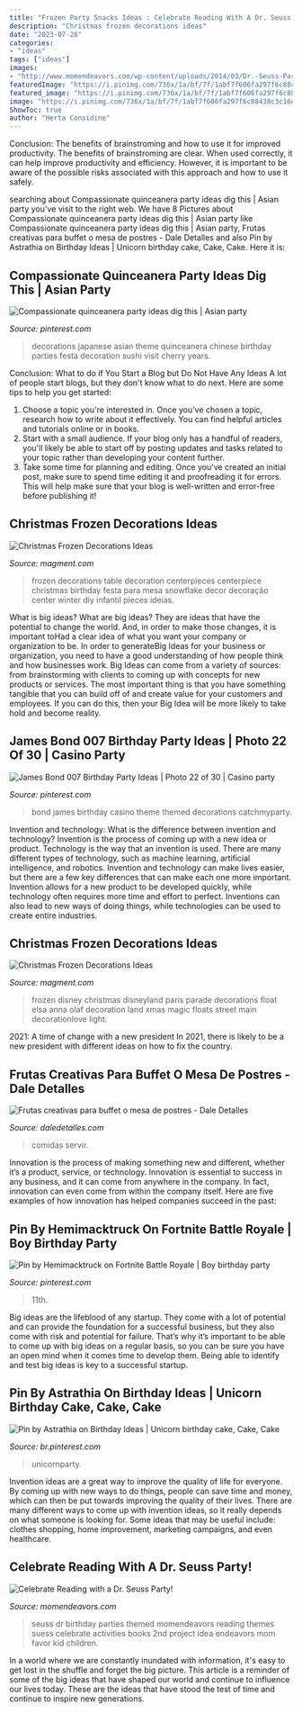 ```yaml
---
title: "Frozen Party Snacks Ideas : Celebrate Reading With A Dr. Seuss Party!"
description: "Christmas frozen decorations ideas"
date: "2023-07-28"
categories:
- "ideas"
tags: ["ideas"]
images:
- "http://www.momendeavors.com/wp-content/uploads/2014/03/Dr.-Seuss-Party-Ideas-626x1024.jpg"
featuredImage: "https://i.pinimg.com/736x/1a/bf/7f/1abf7f606fa297f6c88438c3c16ddb14.jpg"
featured_image: "https://i.pinimg.com/736x/1a/bf/7f/1abf7f606fa297f6c88438c3c16ddb14.jpg"
image: "https://i.pinimg.com/736x/1a/bf/7f/1abf7f606fa297f6c88438c3c16ddb14.jpg"
ShowToc: true
author: "Herta Considine"
---
```



Conclusion: The benefits of brainstroming and how to use it for improved productivity.
The benefits of brainstroming are clear. When used correctly, it can help improve productivity and efficiency. However, it is important to be aware of the possible risks associated with this approach and how to use it safely.

	

		
searching about Compassionate quinceanera party ideas dig this | Asian party you've visit to the right web. We have 8 Pictures about Compassionate quinceanera party ideas dig this | Asian party like Compassionate quinceanera party ideas dig this | Asian party, Frutas creativas para buffet o mesa de postres - Dale Detalles and also Pin by Astrathia on Birthday Ideas | Unicorn birthday cake, Cake, Cake. Here it is:
		
    
## Compassionate Quinceanera Party Ideas Dig This | Asian Party

<img loading=lazy src="https://i.pinimg.com/736x/e3/6e/a7/e36ea7e1e28fce00a82baa29d936e0d6.jpg" onerror="this.onerror=null;this.src='https://tse1.mm.bing.net/th?id=OIP._JGKqNarSFdVVYJb4HUaiAHaLH&amp;pid=15.1';" alt="Compassionate quinceanera party ideas dig this | Asian party">

_Source: pinterest.com_

>decorations japanese asian theme quinceanera chinese birthday parties festa decoration sushi visit cherry years. 

	

Conclusion: What to do if You Start a Blog but Do Not Have Any Ideas
A lot of people start blogs, but they don't know what to do next. Here are some tips to help you get started: 
1) Choose a topic you're interested in. Once you've chosen a topic, research how to write about it effectively. You can find helpful articles and tutorials online or in books.
2) Start with a small audience. If your blog only has a handful of readers, you'll likely be able to start off by posting updates and tasks related to your topic rather than developing your content further. 
3) Take some time for planning and editing. Once you've created an initial post, make sure to spend time editing it and proofreading it for errors. This will help make sure that your blog is well-written and error-free before publishing it!

    
## Christmas Frozen Decorations Ideas

<img loading=lazy src="https://www.magment.com/wp-content/uploads/2015/11/Christmas-Frozen-Decoration-13.jpg" onerror="this.onerror=null;this.src='https://tse3.mm.bing.net/th?id=OIP.oy_Rys-APi5hGjB5p6y3AQHaKt&amp;pid=15.1';" alt="Christmas Frozen Decorations Ideas">

_Source: magment.com_

>frozen decorations table decoration centerpieces centerpiece christmas birthday festa para mesa snowflake decor decoração center winter diy infantil pieces ideias. 

	

What is big ideas?
What are big ideas? They are ideas that have the potential to change the world. And, in order to make those changes, it is important toHad a clear idea of what you want your company or organization to be.  In order to generateBig Ideas for your business or organization, you need to have a good understanding of how people think and how businesses work. Big Ideas can come from a variety of sources: from brainstorming with clients to coming up with concepts for new products or services.
The most important thing is that you have something tangible that you can build off of and create value for your customers and employees. If you can do this, then your Big Idea will be more likely to take hold and become reality.

    
## James Bond 007 Birthday Party Ideas | Photo 22 Of 30 | Casino Party

<img loading=lazy src="https://i.pinimg.com/736x/a3/6f/e3/a36fe34f6ee9fea21fe389c7f30394a0--th-party-birthday-party-ideas.jpg" onerror="this.onerror=null;this.src='https://tse2.mm.bing.net/th?id=OIP.VFAO2eMLUibjZO8STN1JbQHaJ3&amp;pid=15.1';" alt="James Bond 007 Birthday Party Ideas | Photo 22 of 30 | Casino party">

_Source: pinterest.com_

>bond james birthday casino theme themed decorations catchmyparty. 

	

Invention and technology: What is the difference between invention and technology?
Invention is the process of coming up with a new idea or product. Technology is the way that an invention is used. There are many different types of technology, such as machine learning, artificial intelligence, and robotics. Invention and technology can make lives easier, but there are a few key differences that can make each one more important. 
Invention allows for a new product to be developed quickly, while technology often requires more time and effort to perfect. Inventions can also lead to new ways of doing things, while technologies can be used to create entire industries.

    
## Christmas Frozen Decorations Ideas

<img loading=lazy src="https://www.magment.com/wp-content/uploads/2015/11/Christmas-Frozen-Decoration-9.jpg" onerror="this.onerror=null;this.src='https://tse2.mm.bing.net/th?id=OIP.XwyBMtBR4lyv-7IZUijacAHaLH&amp;pid=15.1';" alt="Christmas Frozen Decorations Ideas">

_Source: magment.com_

>frozen disney christmas disneyland paris parade decorations float elsa anna olaf decoration land xmas magic floats street main decorationlove light. 

	

2021: A time of change with a new president
In 2021, there is likely to be a new president with different ideas on how to fix the country.

    
## Frutas Creativas Para Buffet O Mesa De Postres - Dale Detalles

<img loading=lazy src="https://i0.wp.com/www.daledetalles.com/wp-content/uploads/2016/09/fruta-creativa3.jpg" onerror="this.onerror=null;this.src='https://tse4.mm.bing.net/th?id=OIP.hTVVxN9xlc3YcO6-xVRp3QHaE6&amp;pid=15.1';" alt="Frutas creativas para buffet o mesa de postres - Dale Detalles">

_Source: daledetalles.com_

>comidas servir. 

	

Innovation is the process of making something new and different, whether it’s a product, service, or technology. Innovation is essential to success in any business, and it can come from anywhere in the company. In fact, innovation can even come from within the company itself. Here are five examples of how innovation has helped companies succeed in the past:

    
## Pin By Hemimacktruck On Fortnite Battle Royale | Boy Birthday Party

<img loading=lazy src="https://i.pinimg.com/736x/35/b2/e1/35b2e1a87f4ab779cb388e46f8d4bac4.jpg" onerror="this.onerror=null;this.src='https://tse4.mm.bing.net/th?id=OIP._SRiaLMDvQt8wtZEDyEf8QHaJ3&amp;pid=15.1';" alt="Pin by Hemimacktruck on Fortnite Battle Royale | Boy birthday party">

_Source: pinterest.com_

>11th. 

	

Big ideas are the lifeblood of any startup. They come with a lot of potential and can provide the foundation for a successful business, but they also come with risk and potential for failure. That’s why it’s important to be able to come up with big ideas on a regular basis, so you can be sure you have an open mind when it comes time to develop them. Being able to identify and test big ideas is key to a successful startup.

    
## Pin By Astrathia On Birthday Ideas | Unicorn Birthday Cake, Cake, Cake

<img loading=lazy src="https://i.pinimg.com/736x/1a/bf/7f/1abf7f606fa297f6c88438c3c16ddb14.jpg" onerror="this.onerror=null;this.src='https://tse1.mm.bing.net/th?id=OIP._XcPDnZiopJZjWXYDSwm8QHaLH&amp;pid=15.1';" alt="Pin by Astrathia on Birthday Ideas | Unicorn birthday cake, Cake, Cake">

_Source: br.pinterest.com_

>unicornparty. 

	

Invention ideas are a great way to improve the quality of life for everyone. By coming up with new ways to do things, people can save time and money, which can then be put towards improving the quality of their lives. There are many different ways to come up with invention ideas, so it really depends on what someone is looking for. Some ideas that may be useful include: clothes shopping, home improvement, marketing campaigns, and even healthcare.

    
## Celebrate Reading With A Dr. Seuss Party!

<img loading=lazy src="http://www.momendeavors.com/wp-content/uploads/2014/03/Dr.-Seuss-Party-Ideas-626x1024.jpg" onerror="this.onerror=null;this.src='https://tse1.mm.bing.net/th?id=OIP.ANzWHvNho0_P5svrwIgX_gHaMH&amp;pid=15.1';" alt="Celebrate Reading with a Dr. Seuss Party!">

_Source: momendeavors.com_

>seuss dr birthday parties themed momendeavors reading themes suess celebrate activities books 2nd project idea endeavors mom favor kid children. 

	

In a world where we are constantly inundated with information, it's easy to get lost in the shuffle and forget the big picture. This article is a reminder of some of the big ideas that have shaped our world and continue to influence our lives today. These are the ideas that have stood the test of time and continue to inspire new generations.

